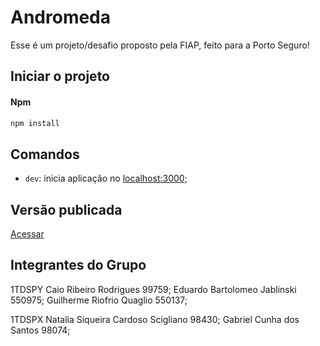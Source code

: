# Andromeda

Esse é um projeto/desafio proposto pela FIAP, feito para a Porto Seguro!

## Iniciar o projeto
#### Npm
```bash
npm install
```

## Comandos
- `dev`: inicia aplicação no [localhost:3000](http://localhost:3000);

## Versão publicada

[Acessar](https://reponsive-web-new-project.vercel.app/)


## Integrantes do Grupo

1TDSPY
Caio Ribeiro Rodrigues 99759;
Eduardo Bartolomeo Jablinski 550975;
Guilherme Riofrio Quaglio 550137;

1TDSPX
Natalia Siqueira Cardoso Scigliano 98430;
Gabriel Cunha dos Santos 98074;


